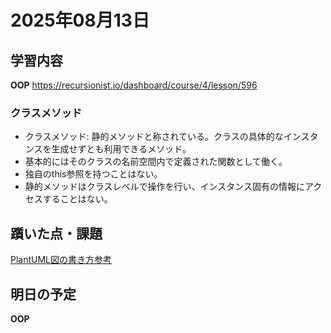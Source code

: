 # 2025年08月13日

## 学習内容
**OOP**
https://recursionist.io/dashboard/course/4/lesson/596

### クラスメソッド
- クラスメソッド: 静的メソッドと称されている。クラスの具体的なインスタンスを生成せずとも利用できるメソッド。
- 基本的にはそのクラスの名前空間内で定義された関数として働く。
- 独自のthis参照を持つことはない。
- 静的メソッドはクラスレベルで操作を行い、インスタンス固有の情報にアクセスすることはない。

## 躓いた点・課題
[PlantUML図の書き方参考](https://maku.blog/p/tn6y85z/)

## 明日の予定
**OOP**
